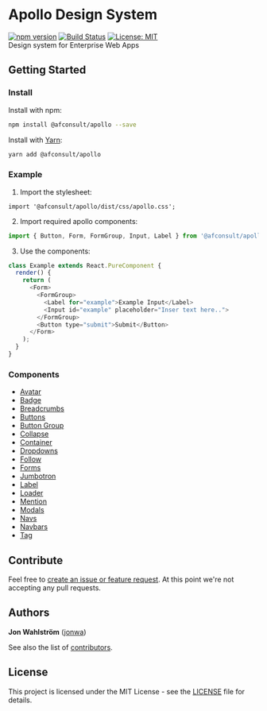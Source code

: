 # Apollo Design System
[![npm version](https://badge.fury.io/js/%40afconsult%2Fapollo.svg)](https://badge.fury.io/js/%40afconsult%2Fapollo)
[![Build Status](https://travis-ci.org/afconsult/apollo.svg?branch=develop)](https://travis-ci.org/afconsult/apollo)
[![License: MIT](https://img.shields.io/badge/License-MIT-yellow.svg)](https://opensource.org/licenses/MIT)
<br />
Design system for Enterprise Web Apps

## Getting Started
### Install
Install with npm:
```bash
npm install @afconsult/apollo --save
```
Install with [Yarn](https://yarnpkg.com/en/):
```bash
yarn add @afconsult/apollo
```

### Example
1. Import the stylesheet:
```javscript
import '@afconsult/apollo/dist/css/apollo.css';
```

2. Import required apollo components:
```javascript
import { Button, Form, FormGroup, Input, Label } from '@afconsult/apollo';
```

3. Use the components:
```javascript
class Example extends React.PureComponent {
  render() {
    return (
      <Form>
        <FormGroup>
          <Label for="example">Example Input</Label>
          <Input id="example" placeholder="Inser text here..">
        </FormGroup>
        <Button type="submit">Submit</Button>
      </Form>
    );
  }
}
```

### Components
- [Avatar](./src/components/Avatar)
- [Badge](./src/components/Badge)
- [Breadcrumbs](./src/components/Breadcrumbs)
- [Buttons](./src/components/Button)
- [Button Group](./src/components/ButtonGroup)
- [Collapse](./src/components/Collapse)
- [Container](./src/components/Container)
- [Dropdowns](./src/components/Dropdown)
- [Follow](./src/components/Follow)
- [Forms](./src/components/Form)
- [Jumbotron](./src/components/Jumbotron)
- [Label](./src/components/Label)
- [Loader](./src/components/Loader)
- [Mention](./src/components/Mention)
- [Modals](./src/components/Modal)
- [Navs](./src/components/Nav)
- [Navbars](./src/components/Navbar)
- [Tag](./src/components/Tag)

## Contribute
Feel free to [create an issue or feature request](https://github.com/afconsult/apollo/issues/new).
At this point we're not accepting any pull requests.

## Authors
**Jon Wahlström** ([jonwa](https://github.com/jonwa))

See also the list of [contributors](https://github.com/afconsult/apollo/contributors).

## License
This project is licensed under the MIT License - see the [LICENSE](LICENSE) file for details.
